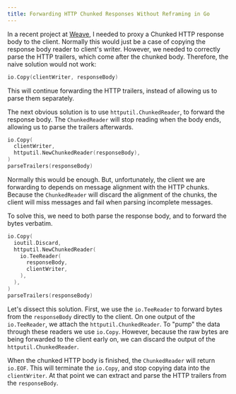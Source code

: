 ```yaml
---
title: Forwarding HTTP Chunked Responses Without Reframing in Go
---
```


In a recent project at [Weave](http://weave.works), I needed to proxy
a Chunked HTTP response body to the client. Normally this would just
be a case of copying the response body reader to client's writer.
However, we needed to correctly parse the HTTP trailers, which come
after the chunked body. Therefore, the naive solution would not work:

```Go
io.Copy(clientWriter, responseBody)
```

This will continue forwarding the HTTP trailers, instead of allowing
us to parse them separately.

The next obvious solution is to use `httputil.ChunkedReader`, to
forward the response body. The `ChunkedReader` will stop reading when
the body ends, allowing us to parse the trailers afterwards.

```Go
io.Copy(
  clientWriter,
  httputil.NewChunkedReader(responseBody),
)
parseTrailers(responseBody)
```

Normally this would be enough. But, unfortunately, the client we are
forwarding to depends on message alignment with the HTTP chunks.
Because the `ChunkedReader` will discard the alignment of the chunks,
the client will miss messages and fail when parsing incomplete
messages.

To solve this, we need to both parse the response body, and to forward
the bytes verbatim.

```Go
io.Copy(
  ioutil.Discard,
  httputil.NewChunkedReader(
    io.TeeReader(
      responseBody,
      clientWriter,
    ),
  ),
)
parseTrailers(responseBody)
```

Let's dissect this solution. First, we use the `io.TeeReader` to
forward bytes from the `responseBody` directly to the client. On one
output of the `io.TeeReader`, we attach the `httputil.ChunkedReader`.
To "pump" the data through these readers we use `io.Copy`. However,
because the raw bytes are being forwarded to the client early on, we
can discard the output of the `httputil.ChunkedReader`.

When the chunked HTTP body is finished, the `ChunkedReader` will
return `io.EOF`. This will terminate the `io.Copy`, and stop copying
data into the `clientWriter`. At that point we can extract and parse
the HTTP trailers from the `responseBody`.
